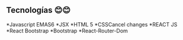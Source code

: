  
## Tecnologías 😊😊

*Javascript EMAS6
*JSX
*HTML 5
*CSSCancel changes
*REACT JS
*React Bootstrap
*Bootstrap
*React-Router-Dom
